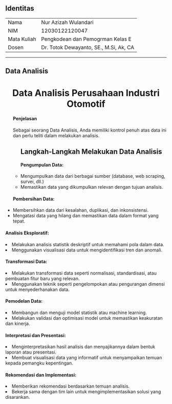## Identitas

<table align="center">
  <tr><td>Nama</td><td>Nur Azizah Wulandari</td></tr>
  <tr><td>NIM</td><td>12030122120047</td></tr>
  <tr><td>Mata Kuliah</td><td>Pengkodean dan Pemogrman Kelas E</td></tr>
  <tr><td>Dosen</td><td>Dr. Totok Dewayanto, SE., M.Si, Ak, CA</td></tr>
</table>

----------------
## Data Analisis
<p align="center">
</p>

<h1 align="center">Data Analisis Perusahaan Industri Otomotif</h1>
<ul>
  <h4>Penjelasan</h4>
  <p>Sebagai seorang Data Analisis, Anda memiliki kontrol penuh atas data ini dan perlu teliti dalam melakukan analisis.</p>
  <ul>
  
## Langkah-Langkah Melakukan Data Analisis
  <h4>Pengumpulan Data:</h4>
    <li>Mengumpulkan data dari berbagai sumber (database, web scraping, survei, dll.)</li>
    <li>Memastikan data yang dikumpulkan relevan dengan tujuan analisis.</li>
  </ul>
  <h4>Pembersihan Data:</h4>
    <li>Membersihkan data dari kesalahan, duplikasi, dan inkonsistensi.</li>
    <li>Mengatasi data yang hilang dan memastikan data dalam format yang tepat.</li>
  </ul>
 <h4>Analisis Eksploratif:</h4>
    <li>Melakukan analisis statistik deskriptif untuk memahami pola dalam data.</li>
    <li>Menggunakan visualisasi data untuk mengidentifikasi tren dan anomali.</li>
  </ul>
 <h4>Transformasi Data:</h4>
    <li>Melakukan transformasi data seperti normalisasi, standardisasi, atau pembuatan fitur baru yang relevan.</li>
    <li>Menggunakan teknik seperti pengelompokan atau pengurangan dimensi untuk menyederhanakan data.</li>
  </ul>
 <h4>Pemodelan Data:</h4>
    <li>Membangun dan menguji model statistik atau machine learning.</li>
    <li>Melakukan validasi dan optimisasi model untuk memastikan keakuratan dan kinerja.</li>
  </ul>
  <h4>Interpretasi dan Presentasi:</h4>
    <li>Menginterpretasikan hasil analisis dan menyajikannya dalam bentuk laporan atau presentasi.</li>
    <li>Membuat visualisasi data yang informatif untuk menyampaikan temuan kepada pemangku kepentingan.</li>
  </ul>
  <h4>Rekomendasi dan Implementasi:</h4>
    <li>Memberikan rekomendasi berdasarkan temuan analisis.</li>
    <li>Bekerja sama dengan tim lain untuk mengimplementasikan solusi yang disarankan.</li>
  </ul>
  
